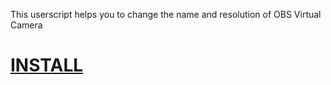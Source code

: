 This userscript helps you to change the name and resolution of OBS Virtual Camera

# [INSTALL](https://github.com/zxsleebu/webcamera-spoofing-js/raw/main/spoofer.user.js)

